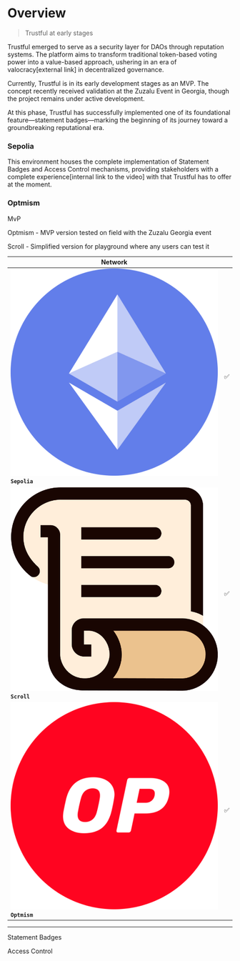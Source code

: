 # Overview

> Trustful at early stages

Trustful emerged to serve as a security layer for DAOs through reputation systems. The platform aims to transform traditional token-based voting power into a value-based approach, ushering in an era of valocracy\[external link] in decentralized governance.

Currently, Trustful is in its early development stages as an MVP. The concept recently received validation at the Zuzalu Event in Georgia, though the project remains under active development.&#x20;

At this phase, Trustful has successfully implemented one of its foundational feature—statement badges—marking the beginning of its journey toward a groundbreaking reputational era.

### Sepolia

This environment houses the complete implementation of Statement Badges and Access Control mechanisms, providing stakeholders with a complete experience\[internal link to the video] with that Trustful has to offer at the moment.

### Optmism

MvP

Optmism - MVP version tested on field with the Zuzalu Georgia event

Scroll - Simplified version for playground where any users can test it

<table data-view="cards"><thead><tr><th>Network</th><th></th></tr></thead><tbody><tr><td><img src="../.gitbook/assets/sepolia_ethereum_logo.png" alt="" data-size="line"> <strong><code>Sepolia</code></strong></td><td>                    ✅</td></tr><tr><td><img src="../.gitbook/assets/scroll_icon.png" alt="" data-size="line"><strong><code>Scroll</code></strong></td><td>                    ✅</td></tr><tr><td><img src="../.gitbook/assets/optimism-ethereum-op-logo.png" alt="" data-size="line"> <strong><code>Optmism</code></strong></td><td>                    ✅</td></tr></tbody></table>

***

Statement Badges

Access Control


